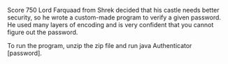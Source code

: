 Score 750
Lord Farquaad from Shrek decided that his castle needs better security, so he wrote a custom-made program to verify a given password. He used many layers of encoding and is very confident that you cannot figure out the password.

To run the program, unzip the zip file and run java Authenticator [password].
